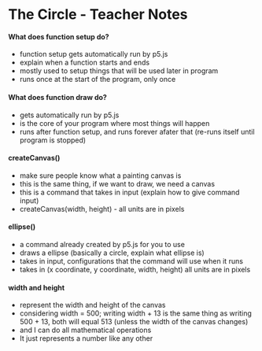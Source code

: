 # The Circle - Teacher Notes

#### What does function setup do?

* function setup gets automatically run by p5.js
* explain when a function starts and ends
* mostly used to setup things that will be used later in program
* runs once at the start of the program, only once

#### What does function draw do?

* gets automatically run by p5.js
* is the core of your program where most things will happen
* runs after function setup, and runs forever afater that (re-runs itself until program is stopped)

#### createCanvas()

* make sure people know what a painting canvas is
* this is the same thing, if we want to draw, we need a canvas
* this is a command that takes in input (explain how to give command input)
* createCanvas(width, height) - all units are in pixels

#### ellipse()

* a command already created by p5.js for you to use
* draws a ellipse (basically a circle, explain what ellipse is)
* takes in input, configurations that the command will use when it runs
* takes in (x coordinate, y coordinate, width, height) all units are in pixels

#### width and height

* represent the width and height of the canvas
* considering width = 500; writing width + 13 is the same thing as writing 500 + 13, both will equal 513 (unless the width of the canvas changes)
* and I can do all mathematical operations
* It just represents a number like any other